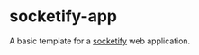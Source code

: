 # socketify-app

A basic template for a [socketify](https://github.com/cirospaciari/socketify.py) web application.
